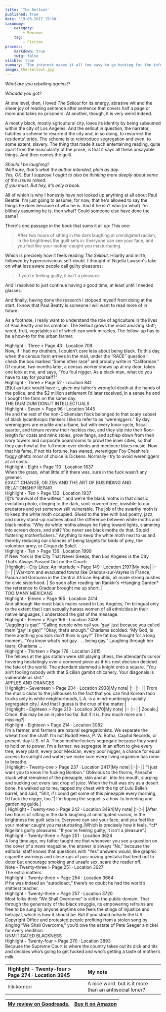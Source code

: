```yaml
---
title: 'The Sellout'
published: true
date: '19-03-2017 15:00'
taxonomy:
    category:
        - Reviews
    tag:
        - Fiction
process:
    markdown: true
    twig: false
visible: true
summary: 'The internet makes it all too easy to go hunting for the information that will make sense of a book or an author, and I am resolved not to do that. At least, not till I have finished this review. From that position of self-imposed ignorance, <em>The Sellout</em> is a brilliantly funny and cutting satire on race in America. Nothing is safe, noone immune, no taboo out of bounds. Sex, music, drugs, intellectualism, passivity, crime. ...'
image: the-sellout.jpg
---
```


*What are you rebelling against?*

*Whadda you got?*

At one level, then, I loved _The Sellout_ for its energy, abrasive wit and the sheer joy of reading sentence after sentence that covers half a page or more and takes no prisoners. At another, though, it is very weird indeed. 

A mostly black, mostly agricultural city, loses its identity by being subsumed within the city of Los Angeles. And the sellout in question, the narrator, hatches a scheme to resurrect the city and, in so doing, to resurrect the residents' pride. The scheme is to reintroduce segregation and even, to some extent, slavery. The thing that made it such entertaining reading, quite apart from the muscularity of the prose, is that it says all these unsayable things. And then comes the guilt. 

*Should I be laughing?*  
*Well sure, that's what the author intended, plain as day.*  
*Yes, OK. But I suppose I ought to also be thinking more deeply about some of the issues raised.*  
*If you must. But hey, it's only a book.*

All of which is why I honestly have not looked up anything at all about Paul Beattie. I'm just going to assume, for now, that he's allowed to say the things he does because of who he is. And if he isn't who (or what) I'm blithely assuming he is, then what? Could someone else have done the same?

There's one passage in the book that sums it all up: This one:

> After two hours of sitting in the dark laughing at unmitigated racism, in the brightness the guilt sets in. Everyone can see your face, and you feel like your mother caught you masturbating.

Which is precisely how it feels reading _The Sellout_. Hilarity and mirth, followed by hyperconscious self-doubt. I thought of Nigella Lawson's take on what less aware people call guilty pleasures: 

> If you're feeling guilty, it isn't a pleasure.

And I resolved to just continue having a good time, at least until I needed glasses.

And finally, having done the research I stopped myself from doing at the start, I know that Paul Beatty is someone I will want to read more of in future.

As a footnote, I really want to understand the role of agriculture in the lives of Paul Beatty and his creation. The Sellout grows the most amazing stuff; weed, fruit, vegetables all of which can work miracles. The follow-up has to be a how-to for the urban farmer.

<div class="noteHeading">
    Highlight - Three > Page 43 · Location 708
</div>
<div class="noteText">
    Now, if I had my druthers, I couldn’t care less about being black. To this day, when the census form arrives in the mail, under the “RACE” question I check the box marked “Some other race” and proudly write in “Californian.” Of course, two months later, a census worker shows up at my door, takes one look at me, and says, “You foul nigger. As a black man, what do you have to say for yourself?”
</div>
<div class="noteHeading">
    Highlight - Three > Page 52 · Location 841
</div>
<div class="noteText">
   [B]ut as luck would have it, given my father’s wrongful death at the hands of the police, and the $2 million settlement I’d later received, in a sense he and I bought the farm on the same day.
</div>
<div class="sectionHeading">
    THE DUM DUM DONUT INTELLECTUALS
</div>
<div class="noteHeading">
    Highlight - Seven > Page 96 · Location 1445
</div>
<div class="noteText">
    He and the rest of the non-Dickensian flock belonged to that scary subset of black lycanthropic thinkers I like to refer to as “wereniggers.” By day, wereniggers are erudite and urbane, but with every lunar cycle, fiscal quarter, and tenure review their hackles rise, and they slip into their floor-length fur coats and mink stoles, grow fangs, and schlep down from their ivory towers and corporate boardrooms to prowl the inner cities, so that they can howl at the full moon over drinks and mediocre blues music. Now that his fame, if not his fortune, has waned, werenigger Foy Cheshire’s foggy ghetto moor of choice is Dickens. Normally I try to avoid wereniggers at all costs.
</div>
<div class="noteHeading">
    Highlight - Eight > Page 110 · Location 1637
</div>
<div class="noteText">
    When the grass, what little of it there was, sure in the fuck wasn’t any greener.
</div>
<div class="sectionHeading">
    EXACT CHANGE, OR ZEN AND THE ART OF BUS RIDING AND RELATIONSHIP REPAIR
</div>
<div class="noteHeading">
    Highlight - Ten > Page 132 · Location 1937
</div>
<div class="noteText">
    [I]t’s “survival of the witless,” and we’re the black moths in that classic evolution photo, clinging to the dark, soot-covered tree, invisible to our predators and yet somehow still vulnerable. The job of the swarthy moth is to keep the white moth occupied. Glued to the tree with bad poetry, jazz, and corny stand-up routines about the difference between white moths and black moths. “Why do white moths always be flying toward lights, slamming into screen doors, and shit? You never see black moths do that. Stupid fluttering motherfuckers.” Anything to keep the white moth next to us and thereby reducing our chances of being targets for birds of prey, the volunteer army, or Cirque de Soleil.
</div>
<div class="noteHeading">
    Highlight - Ten > Page 136 · Location 1999
</div>
<div class="noteText">
    If New York is the City That Never Sleeps, then Los Angeles is the City That’s Always Passed Out on the Couch.
</div>
<div class="noteHeading">
</div>
|Highlight - City Lites: An Interlude > Page 149 · Location 2197|My note|		
|:-			|:-			|
|		War-torn and evacuated towns like Oradour-sur-Vayres in France, Paoua and Goroumo in the Central African Republic, all made strong pushes for civic sisterhood.	|	     So soon after reading Ian Rankin's *Hanging Garden* the reference to Oradour brought me up short. 		|

<div class="sectionHeading">
    TOO MANY MEXICANS
</div>
<div class="noteHeading">
    Highlight - Eleven > Page 165 · Location 2414
</div>
<div class="noteText">
    And although like most black males raised in Los Angeles, I’m bilingual only to the extent that I can sexually harass women of all ethnicities in their native languages, I understood the gist of the message.
</div>
<div class="noteHeading">
    Highlight - Eleven > Page 166 · Location 2438
</div>
<div class="noteText">
    “Juggling is gay!” “Calling people who call you ‘gay’ just because you called them ‘gay’ is gay!” “Okay, that’s enough.” Charisma scolded. “My God, is there anything you kids don’t think is gay?” The fat boy thought for a long moment. “You know what’s not gay . . . being gay.” Laughing through her tears, Charisma ...
</div>
<div class="noteHeading">
    Highlight - Thirteen > Page 178 · Location 2615
</div>
<div class="noteText">
    The fellows at the gas station were still playing chess, the attendant’s cursor hovering hesitatingly over a cornered piece as if his next decision decided the fate of the world. The attendant slammed a knight onto a square. “You ain’t fooling nobody with that Sicilian gambit chicanery. Your diagonals is vulnerable as shit.”
</div>
<div class="sectionHeading">
    APPLES AND ORANGES
</div>
<div class="noteHeading">
</div>
|Highlight - Seventeen > Page 204 · Location 2938|My note|		
|:-			|:-			|
|    From the music clubs to the jailhouses to the fact that you can find Korean taco trucks only in white neighborhoods, L.A. is a mind-numbingly racially segregated city.|    And that I guess  is the crux of the matter.|

<div class="noteHeading">
</div>
|Highlight - Eighteen > Page 213 · Location 3070|My note|		
|:-			|:-			| 
|    Zocalo,|    Cmon. this may be an in  joke too far. But if it is, how much more am I missing?|

<div class="noteHeading">
    Highlight - Eighteen > Page 214 · Location 3082
</div>
<div class="noteText">
    I’m a farmer, and farmers are natural segregationists. We separate the wheat from the chaff. I’m not Rudolf Hess, P. W. Botha, Capitol Records, or present-day U.S. of A. Those motherfuckers segregate because they want to hold on to power. I’m a farmer: we segregate in an effort to give every tree, every plant, every poor Mexican, every poor nigger, a chance for equal access to sunlight and water; we make sure every living organism has room to breathe.
</div>
<div class="noteHeading">
</div>
|Highlight - Twenty-one > Page 237 · Location 3417|My note|
|:-|:-|
|   “I just want you to know I’m fucking Bonbon.” Oblivious to the thorns, Panache stuck what remained of the pineapple, skin and all, into his mouth, slurping and sucking out every last drop of juice. When the fruit was dry as a desert bone, he walked up to me, tapped my chest with the tip of Lulu Belle’s barrel, and said, “Shit, if I could get some of this pineapple every morning, I’d fuck the nigger, too.”|   I'm hoping the sequel is a how-to breeding and gardening guide.|

<div class="noteHeading">
</div>
|    Highlight - Twenty-two > Page 242 · Location 3494|My note|
|:-|:-|
|After two hours of sitting in the dark laughing at unmitigated racism, in the brightness the guilt sets in. Everyone can see your face, and you feel like your mother caught you masturbating.|Which is precisely how it feels. *cf* Nigella's guilty pleasures: "If you're feeling guilty, it isn't a pleasure".|

<div class="noteHeading">
    Highlight - Twenty-three > Page 251 · Location 3624
</div>
<div class="noteText">
    A long time ago, my father taught me that whenever you see a question on the cover of a news magazine, the answer is always “No,” because the editorial staff knows that questions with “Yes” answers would, like graphic cigarette warnings and close-ups of pus-oozing genitalia that tend not to deter but encourage smoking and unsafe sex, scare the reader off.
</div>
<div class="noteHeading">
    Note - Twenty-three > Page 251 · Location 3627
</div>
<div class="noteText">
    The extra matters.
</div>
<div class="noteHeading">
    Highlight - Twenty-three > Page 254 · Location 3664
</div>
<div class="noteText">
    If he was indeed an “autodidact,” there’s no doubt he had the world’s shittiest teacher.
</div>
<div class="noteHeading">
    Highlight - Twenty-three > Page 257 · Location 3720
</div>
<div class="noteText">
    Most folks think “We Shall Overcome” is still in the public domain. That through the generosity of the black struggle, its empowering refrains are free to be sung by anyone anytime one feels the stings of injustice and betrayal, which is how it should be. But if you stood outside the U.S. Copyright Office and protested people profiting from a stolen song by singing “We Shall Overcome,” you’d owe the estate of Pete Seeger a nickel for every rendition.
</div>
<div class="sectionHeading">
    UNMITIGATED BLACKNESS
</div>
<div class="noteHeading">
    Highlight - Twenty-four > Page 270 · Location 3893
</div>
<div class="noteText">
    Because the Supreme Court is where the country takes out its dick and tits and decides who’s going to get fucked and who’s getting a taste of mother’s milk.
</div>
<div class="noteHeading">
</div>

|    Highlight - Twenty-four > Page 274 · Location 3945|My note|
|:-|:-|
|hikikomori|    A nice word. but is it more than an antiisocial loner?|

</div>

| <a href="https://www.goodreads.com/review/show/1814268201">My review on Goodreads.</a> | [Buy it on Amazon](http://amzn.to/2nSgRFv) |
|:- | -: |